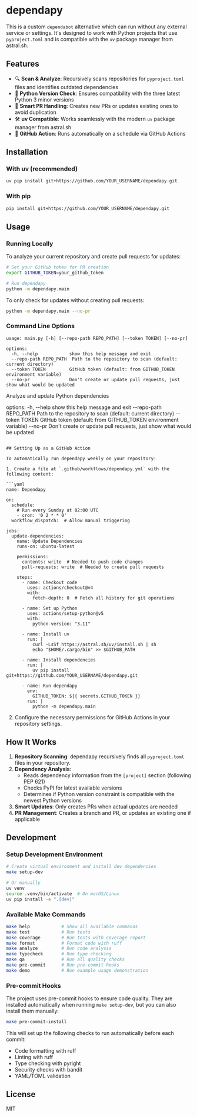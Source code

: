 # dependapy

This is a custom `dependabot` alternative which can run without any external service or settings. It's designed to work with Python projects that use `pyproject.toml` and is compatible with the `uv` package manager from astral.sh.

## Features

- 🔍 **Scan & Analyze**: Recursively scans repositories for `pyproject.toml` files and identifies outdated dependencies
- 🔄 **Python Version Check**: Ensures compatibility with the three latest Python 3 minor versions
- 🔀 **Smart PR Handling**: Creates new PRs or updates existing ones to avoid duplication
- 🛠️ **uv Compatible**: Works seamlessly with the modern `uv` package manager from astral.sh
- 🤖 **GitHub Action**: Runs automatically on a schedule via GitHub Actions

## Installation

### With uv (recommended)

```bash
uv pip install git+https://github.com/YOUR_USERNAME/dependapy.git
```

### With pip

```bash
pip install git+https://github.com/YOUR_USERNAME/dependapy.git
```

## Usage

### Running Locally

To analyze your current repository and create pull requests for updates:

```bash
# Set your GitHub token for PR creation
export GITHUB_TOKEN=your_github_token

# Run dependapy
python -m dependapy.main
```

To only check for updates without creating pull requests:

```bash
python -m dependapy.main --no-pr
```

### Command Line Options

```
usage: main.py [-h] [--repo-path REPO_PATH] [--token TOKEN] [--no-pr]

options:
  -h, --help            show this help message and exit
  --repo-path REPO_PATH  Path to the repository to scan (default: current directory)
  --token TOKEN         GitHub token (default: from GITHUB_TOKEN environment variable)
  --no-pr               Don't create or update pull requests, just show what would be updated
```

Analyze and update Python dependencies

options:
  -h, --help           show this help message and exit
  --repo-path REPO_PATH
                       Path to the repository to scan (default: current directory)
  --token TOKEN        GitHub token (default: from GITHUB_TOKEN environment variable)
  --no-pr              Don't create or update pull requests, just show what would be updated
```

## Setting Up as a GitHub Action

To automatically run dependapy weekly on your repository:

1. Create a file at `.github/workflows/dependapy.yml` with the following content:

```yaml
name: Dependapy

on:
  schedule:
    # Run every Sunday at 02:00 UTC
    - cron: '0 2 * * 0'
  workflow_dispatch:  # Allow manual triggering

jobs:
  update-dependencies:
    name: Update Dependencies
    runs-on: ubuntu-latest

    permissions:
      contents: write  # Needed to push code changes
      pull-requests: write  # Needed to create pull requests

    steps:
      - name: Checkout code
        uses: actions/checkout@v4
        with:
          fetch-depth: 0  # Fetch all history for git operations

      - name: Set up Python
        uses: actions/setup-python@v5
        with:
          python-version: "3.11"
          
      - name: Install uv
        run: |
          curl -LsSf https://astral.sh/uv/install.sh | sh
          echo "$HOME/.cargo/bin" >> $GITHUB_PATH

      - name: Install dependencies
        run: |
          uv pip install git+https://github.com/YOUR_USERNAME/dependapy.git

      - name: Run dependapy
        env:
          GITHUB_TOKEN: ${{ secrets.GITHUB_TOKEN }}
        run: |
          python -m dependapy.main
```

2. Configure the necessary permissions for GitHub Actions in your repository settings.

## How It Works

1. **Repository Scanning**: dependapy recursively finds all `pyproject.toml` files in your repository.
2. **Dependency Analysis**: 
   - Reads dependency information from the `[project]` section (following PEP 621)
   - Checks PyPI for latest available versions
   - Determines if Python version constraint is compatible with the newest Python versions
3. **Smart Updates**: Only creates PRs when actual updates are needed
4. **PR Management**: Creates a branch and PR, or updates an existing one if applicable

## Development

### Setup Development Environment

```bash
# Create virtual environment and install dev dependencies 
make setup-dev

# Or manually
uv venv
source .venv/bin/activate  # On macOS/Linux
uv pip install -e ".[dev]"
```

### Available Make Commands

```bash
make help            # Show all available commands
make test            # Run tests
make coverage        # Run tests with coverage report
make format          # Format code with ruff
make analyze         # Run code analysis
make typecheck       # Run type checking
make qa              # Run all quality checks
make pre-commit      # Run pre-commit hooks
make demo            # Run example usage demonstration
```

### Pre-commit Hooks

The project uses pre-commit hooks to ensure code quality. They are installed automatically when running `make setup-dev`, but you can also install them manually:

```bash
make pre-commit-install
```

This will set up the following checks to run automatically before each commit:
- Code formatting with ruff
- Linting with ruff
- Type checking with pyright
- Security checks with bandit
- YAML/TOML validation

## License

MIT
```

